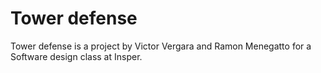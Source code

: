 # Tower defense
Tower defense is a project by Victor Vergara and Ramon Menegatto for a Software design class at Insper.

